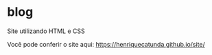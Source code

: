 # blog
Site utilizando HTML e CSS

Você pode conferir o site aqui: https://henriquecatunda.github.io/site/
